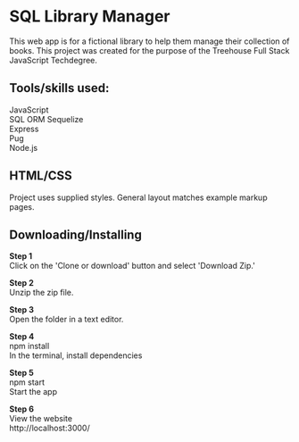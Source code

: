 # SQL Library Manager
This web app is for a fictional library to help them manage their collection of books.
This project was created for the purpose of the Treehouse Full Stack JavaScript Techdegree.

## Tools/skills used:
JavaScript<br/>
SQL ORM Sequelize<br/>
Express<br/>
Pug<br/>
Node.js<br/>

## HTML/CSS
Project uses supplied styles.
General layout matches example markup pages.

## Downloading/Installing
<strong>Step 1</strong><br/>
Click on the 'Clone or download' button and select 'Download Zip.'

<strong>Step 2</strong><br/>
Unzip the zip file.

<strong>Step 3</strong><br/>
Open the folder in a text editor.

<strong>Step 4</strong><br/>
npm install<br/>
In the terminal, install dependencies<br/>

<strong>Step 5</strong><br/>
npm start<br/>
Start the app<br/>

<strong>Step 6</strong><br/>
View the website<br/>
http://localhost:3000/

